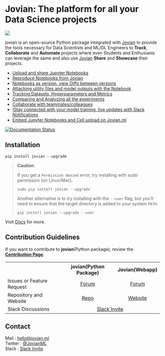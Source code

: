# Jovian: The platform for all your Data Science projects

![](/docs/jvn_full_logo.svg)

jovian is an open-source Python package integrated with [Jovian](https://jovian.ml/?utm_source=github) to provide the tools necessary for Data Scientists and ML/DL Engineers to **Track**, **Collaborate** and **Automate** projects where even Students and Enthusiasts can leverage the same and also use [Jovian](https://jovian.ml/?utm_source=github) **Share** and **Showcase** their projects.

- [Upload and share Jupyter Notebooks](https://docs.jovian.ml/en/latest/user-guide/02-upload.html)
- [Reproduce Notebooks from Jovian](https://docs.jovian.ml/en/latest/user-guide/03-reproduce.html)
- [Notebooks as version, view Diffs between versions](https://docs.jovian.ml/en/latest/user-guide/04-version.html)
- [Attaching utility files and model outputs with the Notebook](https://docs.jovian.ml/en/latest/user-guide/05-attach.html)
- [Tracking Datasets, Hyperparameters and Metrics](https://docs.jovian.ml/en/latest/user-guide/06-track.html)
- [Comparing and Analyzing all the experiments](https://docs.jovian.ml/en/latest/user-guide/07-compare.html)
- [Collaborate with teammates/colleagues](https://docs.jovian.ml/en/latest/user-guide/08-collaborate.html)
- [!Stay connected with your model training, live updates with Slack Notifications](https://docs.jovian.ml/en/latest/user-guide/09-integrations.html)
- [Embed Jupyter Notebooks and Cell upload on Jovian.ml](https://docs.jovian.ml/en/latest/user-guide/10-embed.html)

[![Documentation Status](https://readthedocs.org/projects/jovian-py/badge/?version=latest)](https://jovian-py.readthedocs.io/en/latest/?badge=latest)

## Installation

```
pip install jovian --upgrade
```

> **Caution**:
>
> If you get a `Permission denied` error, try installing with sudo permission (on Linux/Mac).
>
> ```
> sudo pip install jovian --upgrade
> ```
>
> Another alternative is to try installing with the `--user` flag, but you’ll need to ensure that the target directory is added to your system `PATH`.
>
> ```
> pip install jovian --upgrade --user
> ```

Visit [Docs](https://jovian-py.readthedocs.io) for more.

## Contribution Guidelines

If you want to contribute to **jovian**(Python package), review the [**Contribution Page**](https://github.com/JovianML/jovian-py/blob/master/CONTRIBUTING.md).

<table>
    <tr>
        <th> </th>
        <th>jovian(Python Package)</th>
        <th>Jovian(Webapp)</th>
    </tr>
    <tr>
        <td>Issues or Feature Request</td>
        <td align="center"> <a href="https://github.com/JovianML/jovian-py/issues">Forum</a> </td>
        <td align="center"> <a href="https://github.com/JovianML/jovian-support/issues">Forum</a> </td>
    </tr>
    <tr>
        <td>Repository and Website</td>
        <td align="center"> <a href="https://github.com/JovianML">Repo</a> </td>
        <td align="center"> <a href="https://jovian.ml/?utm_source=github">Website</a> </td>
    </tr>
    <tr>
        <td>Slack Discussions</td>
        <td align="center" colspan=2> <a href="https://bit.ly/jovian-users">Slack Invite</a> </td>
    </tr>
</table>

## Contact

Mail : hello@jovian.ml
<br>
Twitter : [@JovianML](https://twitter.com/JovianML)
<br>
Slack : [Slack Invite](https://bit.ly/jovian-users)
